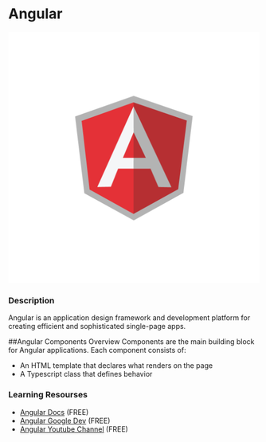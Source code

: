 # Angular
![Angular!](angular.png "Angular")

### Description
Angular is an application design framework and development platform for creating efficient and sophisticated single-page apps.

##Angular Components Overview
Components are the main building block for Angular applications. Each component consists of:

- An HTML template that declares what renders on the page
- A Typescript class that defines behavior

### Learning Resourses
- [Angular Docs](https://angular.io/tutorial) (FREE)
- [Angular Google Dev](https://developers.google.com/learn/topics/angular) (FREE)
- [Angular Youtube Channel](https://www.youtube.com/channel/UC3cEGKhg3OERn-ihVsJcb7A) (FREE)